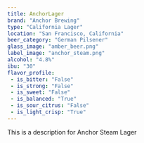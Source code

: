 ```yaml
---
title: AnchorLager
brand: "Anchor Brewing"
type: "California Lager"
location: "San Francisco, California"
beer_category: "German Pilsener"
glass_image: "amber_beer.png"
label_image: "anchor_steam.png"
alcohol: "4.8%"
ibu: "30"
flavor_profile:
 - is_bitter: "False"
 - is_strong: "False"
 - is_sweet: "False"
 - is_balanced: "True"
 - is_sour_citrus: "False"
 - is_light_crisp: "True"
---
```


This is a description for Anchor Steam Lager